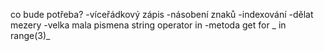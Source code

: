co bude potřeba?
-víceřádkový zápis
-násobení znaků
-indexování
-dělat mezery
-velka mala pismena string operator in
-metoda get
for _ in range(3)_
